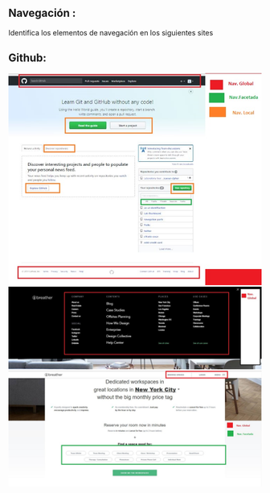 Navegación :
----------

Identifica los elementos de navegación en los siguientes sites

Github:
------
![](https://raw.githubusercontent.com/NatalyCortez/navegation-parts/master/assets/images/github.JPG)
![](https://raw.githubusercontent.com/NatalyCortez/navegation-parts/master/assets/images/bre0.JPG)
![](https://github.com/NatalyCortez/navegation-parts/blob/master/assets/images/bre1.JPG)
